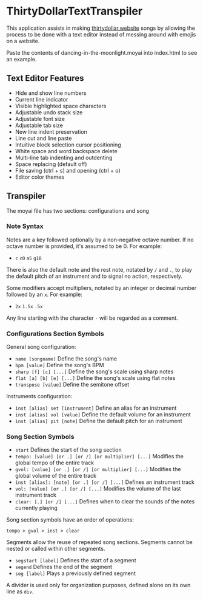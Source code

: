 # ThirtyDollarTextTranspiler

This application assists in making [thirtydollar.website](https://thirtydollar.website/) songs by allowing the process to be done with a text editor instead of messing around with emojis on a website.

Paste the contents of dancing-in-the-moonlight.moyai into index.html to see an example.

## Text Editor Features
- Hide and show line numbers
- Current line indicator
- Visible highlighted space characters
- Adjustable undo stack size
- Adjustable font size
- Adjustable tab size
- New line indent preservation
- Line cut and line paste
- Intuitive block selection cursor positioning
- White space and word backspace delete
- Multi-line tab indenting and outdenting
- Space replacing (default off)
- File saving (ctrl + s) and opening (ctrl + o)
- Editor color themes

## Transpiler
The moyai file has two sections: configurations and song

### Note Syntax
Notes are a key followed optionally by a non-negative octave number. If no octave number is provided, it's assumed to be 0. For example:
- `c` `c0` `a5` `g10`

There is also the default note and the rest note, notated by `/` and `.`, to play the default pitch of an instrument and to signal no action, respectively.

Some modifiers accept multipliers, notated by an integer or decimal number followed by an `x`. For example:
- `2x` `1.5x` `.5x`

Any line starting with the character `-` will be regarded as a comment.

### Configurations Section Symbols
General song configuration:
- `name [songname]` Define the song's name
- `bpm [value]` Define the song's BPM
- `sharp [f] [c] [...]` Define the song's scale using sharp notes
- `flat [a] [b] [e] [...]` Define the song's scale using flat notes
- `transpose [value]` Define the semitone offset

Instruments configuration:
- `inst [alias] set [instrument]` Define an alias for an instrument
- `inst [alias] vol [value]` Define the default volume for an instrument
- `inst [alias] pit [note]` Define the default pitch for an instrument

### Song Section Symbols
- `start` Defines the start of the song section
- `tempo: [value] [or .] [or /] [or multiplier] [...]` Modifies the global tempo of the entire track
- `gvol: [value] [or .] [or /] [or multiplier] [...]` Modifies the global volume of the entire track
- `inst [alias]: [note] [or .] [or /] [...]` Defines an instrument track
- `vol: [value] [or .] [or /] [...]` Modifies the volume of the last instrument track
- `clear: [.] [or /] [...]` Defines when to clear the sounds of the notes currently playing

Song section symbols have an order of operations:

`tempo > gvol > inst > clear`

Segments allow the reuse of repeated song sections. Segments cannot be nested or called within other segments.
- `segstart [label]` Defines the start of a segment
- `segend` Defines the end of the segment
- `seg [label]` Plays a previously defined segment

A divider is used only for organization purposes, defined alone on its own line as `div`.
